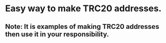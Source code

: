 # Easy way to make TRC20 addresses.
## Note: It is examples of making TRC20 addresses then use it in your responsibility.

